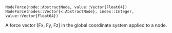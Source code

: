 ```
NodeForce(node::AbstractNode, value::Vector{Float64})
NodeForce(nodes::Vector{<:AbstractNode}, index::Integer, value::Vector{Float64})
```

A force vector [Fx, Fy, Fz] in the global coordinate system applied to a node.
